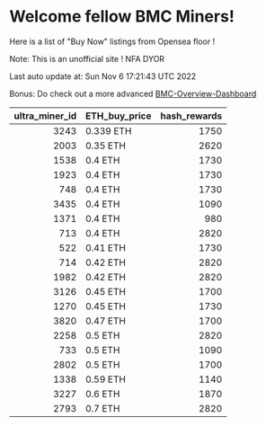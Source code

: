# Welcome fellow BMC Miners!
Here is a list of "Buy Now" listings from Opensea floor !

Note: This is an unofficial site ! NFA DYOR

Last auto update at: Sun Nov  6 17:21:43 UTC 2022

Bonus: Do check out a more advanced [BMC-Overview-Dashboard](https://dune.com/defifunk/BMC-Overview-Dashboard)


|   ultra_miner_id | ETH_buy_price   |   hash_rewards |
|-----------------:|:----------------|---------------:|
|             3243 | 0.339 ETH       |           1750 |
|             2003 | 0.35 ETH        |           2620 |
|             1538 | 0.4 ETH         |           1730 |
|             1923 | 0.4 ETH         |           1730 |
|              748 | 0.4 ETH         |           1730 |
|             3435 | 0.4 ETH         |           1090 |
|             1371 | 0.4 ETH         |            980 |
|              713 | 0.4 ETH         |           2820 |
|              522 | 0.41 ETH        |           1730 |
|              714 | 0.42 ETH        |           2820 |
|             1982 | 0.42 ETH        |           2820 |
|             3126 | 0.45 ETH        |           1700 |
|             1270 | 0.45 ETH        |           1730 |
|             3820 | 0.47 ETH        |           1700 |
|             2258 | 0.5 ETH         |           2820 |
|              733 | 0.5 ETH         |           1090 |
|             2802 | 0.5 ETH         |           1700 |
|             1338 | 0.59 ETH        |           1140 |
|             3227 | 0.6 ETH         |           1870 |
|             2793 | 0.7 ETH         |           2820 |